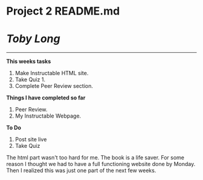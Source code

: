 # Project 2 README.md

# *Toby Long*

---

**This weeks tasks**
1. Make Instructable HTML site.
2. Take Quiz 1.
3. Complete Peer Review section.

**Things I have completed so far**
1. Peer Review.
2. My Instructable Webpage.

**To Do**
1. Post site live
2. Take Quiz

The html part wasn't too hard for me.  The book is a life saver.  For some reason I thought we had to have a full functioning website done by Monday.  Then I realized this was just one part of the next few weeks.
